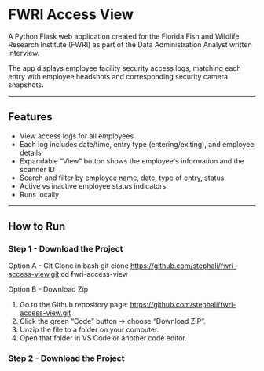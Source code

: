 # FWRI Access View

A Python Flask web application created for the Florida Fish and Wildlife Research Institute (FWRI) as part of the Data Administration Analyst written interview.  

The app displays employee facility security access logs, matching each entry with employee headshots and corresponding security camera snapshots.

---

## Features
- View access logs for all employees
- Each log includes date/time, entry type (entering/exiting), and employee details
- Expandable “View” button shows the employee's information and the scanner ID
- Search and filter by employee name, date, type of entry, status
- Active vs inactive employee status indicators
- Runs locally

---

## How to Run

### Step 1 - Download the Project
Option A - Git Clone
in bash
git clone https://github.com/stephali/fwri-access-view.git
cd fwri-access-view

Option B - Download Zip 
1. Go to the Github repository page: https://github.com/stephali/fwri-access-view.git
2. Click the green “Code” button → choose “Download ZIP”.
3. Unzip the file to a folder on your computer.
4. Open that folder in VS Code or another code editor.

### Step 2 - Download the Project

